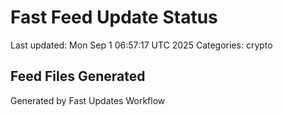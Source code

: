 # Fast Feed Update Status
Last updated: Mon Sep  1 06:57:17 UTC 2025
Categories: crypto

## Feed Files Generated

Generated by Fast Updates Workflow
